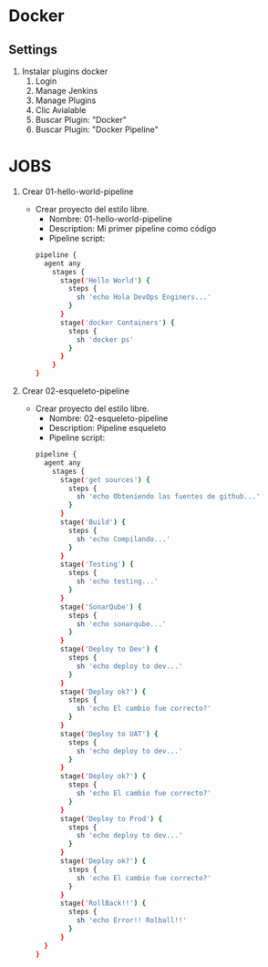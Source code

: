 # Docker
## Settings
1. Instalar plugins docker
    1. Login
    1. Manage Jenkins
    1. Manage Plugins
    1. Clic Avialable
    1. Buscar Plugin: "Docker"
    2. Buscar Plugin: "Docker Pipeline"
    
# JOBS
1. Crear 01-hello-world-pipeline
    * Crear proyecto del estilo libre.
        * Nombre: 01-hello-world-pipeline
        * Description: Mi primer pipeline como código
        * Pipeline script:
        ```bash         
        pipeline {
          agent any
            stages {
              stage('Hello World') {
                steps {
                  sh 'echo Hola DevOps Enginers...'
                }
              }
              stage('docker Containers') {
                steps {
                  sh 'docker ps'
                }
              }
            }
        }
        ```
        
1. Crear 02-esqueleto-pipeline
    * Crear proyecto del estilo libre.
        * Nombre: 02-esqueleto-pipeline
        * Description: Pipeline esqueleto
        * Pipeline script:
        ```bash         
        pipeline {
          agent any
            stages {
              stage('get sources') {
                steps {
                  sh 'echo Obteniendo las fuentes de github...'
                }
              }
              stage('Build') {
                steps {
                  sh 'echo Compilando...'
                }
              }
              stage('Testing') {
                steps {
                  sh 'echo testing...'
                }
              }
              stage('SonarQube') {
                steps {
                  sh 'echo sonarqube...'
                }
              }
              stage('Deploy to Dev') {
                steps {
                  sh 'echo deploy to dev...'
                }
              }
              stage('Deploy ok?') {
                steps {
                  sh 'echo El cambio fue correcto?'
                }
              }
              stage('Deploy to UAT') {
                steps {
                  sh 'echo deploy to dev...'
                }
              }
              stage('Deploy ok?') {
                steps {
                  sh 'echo El cambio fue correcto?'
                }
              }
              stage('Deploy to Prod') {
                steps {
                  sh 'echo deploy to dev...'
                }
              }
              stage('Deploy ok?') {
                steps {
                  sh 'echo El cambio fue correcto?'
                }
              }     
              stage('RollBack!!') {
                steps {
                  sh 'echo Error!! Rolball!!'
                }
              }                   
          }
        }
        ``` 
